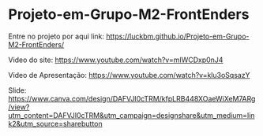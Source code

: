 # Projeto-em-Grupo-M2-FrontEnders
Entre no projeto por aqui
link: https://luckbm.github.io/Projeto-em-Grupo-M2-FrontEnders/

Video do site: https://www.youtube.com/watch?v=mIWCDxp0nJ4

Video de Apresentação: https://www.youtube.com/watch?v=klu3oSqsazY

Slide: https://www.canva.com/design/DAFVJI0cTRM/kfpLRB448XOaeWiXeM7ARg/view?utm_content=DAFVJI0cTRM&utm_campaign=designshare&utm_medium=link2&utm_source=sharebutton
